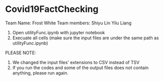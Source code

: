 # Covid19FactChecking

Team Name: Frost White
Team members: Shiyu Lin Yilu Liang


1. Open utilityFunc.ipynb with jupyter notebook
2. Execuate all cells (make sure the input files are under the same path as utilityFunc.ipynb)

PLEASE NOTE: 
1. We changed the input files' extensions to CSV instead of TSV
2. If you run the codes and some of the output files does not contain anything, please run again.

